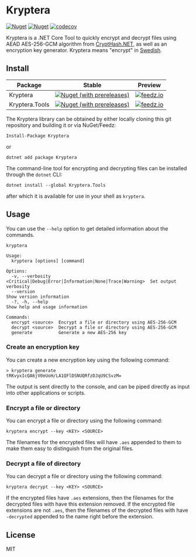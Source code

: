 # Kryptera

[![Nuget](https://img.shields.io/nuget/dt/Kryptera?color=blue&label=Kryptera%20downloads)](https://www.nuget.org/packages/Kryptera)
[![Nuget](https://img.shields.io/nuget/dt/Kryptera.Tools?color=blue&label=Kryptera.Tools%20downloads)](https://www.nuget.org/packages/Kryptera.Tools)
[![codecov](https://codecov.io/gh/gowon/kryptera/branch/main/graph/badge.svg?token=RJUNMU04ZE)](https://codecov.io/gh/gowon/kryptera)

Kryptera is a .NET Core Tool to quickly encrypt and decrypt files using AEAD AES-256-GCM algorithm from [CryptHash.NET](https://github.com/alecgn/crypthash-net/), as well as an encryption key generator. Kryptera means "encrypt" in [Swedish](https://translate.google.com/?sl=sv&tl=en&text=kryptera&op=translate).

## Install

|Package|Stable|Preview|
|-|-|-|
|Kryptera|[![Nuget (with prereleases)](https://img.shields.io/nuget/vpre/Kryptera)](https://www.nuget.org/packages/Kryptera)|[![feedz.io](https://img.shields.io/badge/endpoint.svg?url=https%3A%2F%2Ff.feedz.io%2Fgowon%2Fpre-release%2Fshield%2FKryptera%2Flatest)](https://f.feedz.io/gowon/pre-release/packages/Kryptera/latest/download)|
|Kryptera.Tools|[![Nuget (with prereleases)](https://img.shields.io/nuget/vpre/Kryptera.Tools)](https://www.nuget.org/packages/Kryptera.Tools)|[![feedz.io](https://img.shields.io/badge/endpoint.svg?url=https%3A%2F%2Ff.feedz.io%2Fgowon%2Fpre-release%2Fshield%2FKryptera.Tools%2Flatest)](https://f.feedz.io/gowon/pre-release/packages/Kryptera.Tools/latest/download)|

The Kryptera library can be obtained by either locally cloning this git repository and building it or via NuGet/Feedz:

```shell
Install-Package Kryptera
```

or

```shell
dotnet add package Kryptera
```

The command-line tool for encrypting and decrypting files can be installed through the `dotnet` CLI:

```shell
dotnet install --global Kryptera.Tools
```

after which it is available for use in your shell as `kryptera`.

## Usage

You can use the `--help` option to get detailed information about the commands.

```shell
kryptera

Usage:
  kryptera [options] [command]

Options:
  -v, --verbosity <Critical|Debug|Error|Information|None|Trace|Warning>  Set output verbosity
  --version                                                              Show version information
  -?, -h, --help                                                         Show help and usage information

Commands:
  encrypt <source>  Encrypt a file or directory using AES-256-GCM
  decrypt <source>  Decrypt a file or directory using AES-256-GCM
  generate          Generate a new AES-256 key
```

### Create an encryption key

You can create a new encryption key using the following command:

```shell
> kryptera generate
tRKvyxIcQA6jV0eUoH/LA1QFlDSNUQRfzDJqU9CSvzM=
```

The output is sent directly to the console, and can be piped directly as input into other applications or scripts.

### Encrypt a file or directory

You can encrypt a file or directory using the following command:

```shell
kryptera encrypt --key <KEY> <SOURCE>
```

The filenames for the encrypted files will have `.aes` appended to them to make them easy to distinguish from the original files.

### Decrypt a file of directory

You can decrypt a file or directory using the following command:

```shell
kryptera decrypt --key <KEY> <SOURCE>
```

If the encrypted files have `.aes` extensions, then the filenames for the decrypted files with have this extension removed. If the encrypted file extensions are not `.aes`, then the filenames of the decrypted files with have `-decrypted` appended to the name right before the extension.

## License

MIT

